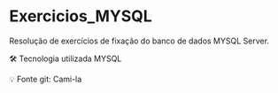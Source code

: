 # Exercicios_MYSQL
Resolução de exercícios de fixação do banco de dados MYSQL Server.

🛠️ Tecnologia utilizada
MYSQL

💡 Fonte
git: Cami-la
